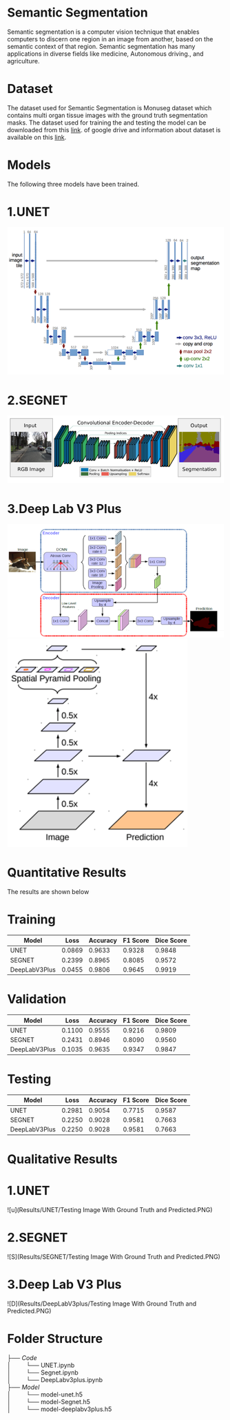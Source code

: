 # Semantic Segmentation
Semantic segmentation is a computer vision technique that enables computers to discern one region in an image from another, based on the semantic context of that region. Semantic segmentation has many applications in diverse fields like medicine, Autonomous driving., and agriculture.
# Dataset
The dataset used for Semantic Segmentation is  Monuseg dataset which contains multi organ tissue images with the ground truth segmentation masks. The dataset used for training the and testing the model can be downloaded from this [link](https://drive.google.com/open?id=1LEn2IXZkxLPRUd2ydbL_ZvXR5Yw5PE64). of google drive and information about dataset is available on this [link](https://monuseg.grand-challenge.org/Data/).

# Models
The following three models have been trained.  
# 1.UNET
![UNET](Images/UNET.PNG)
# 2.SEGNET
![SEGNET](Images/SEGNET.PNG)
# 3.Deep Lab V3 Plus
![DeepLabv3Plus](Images/DeepLabV3Plus.PNG)
![DeepLabv3+](Images/DeepLabV3+.PNG)
# Quantitative Results
The results are shown below
   # Training
| Model | Loss | Accuracy | F1 Score | Dice Score |
| ----- | ---- | ---- | ---- | ---- |
| UNET | 0.0869 | 0.9633 | 0.9328 | 0.9848 
| SEGNET | 0.2399 | 0.8965 | 0.8085 | 0.9572 
| DeepLabV3Plus | 0.0455 | 0.9806 | 0.9645 | 0.9919
  # Validation
| Model | Loss | Accuracy | F1 Score | Dice Score |
| ----- | ---- | ---- | ---- | ---- |
| UNET | 0.1100 | 0.9555 | 0.9216 | 0.9809 
| SEGNET | 0.2431 | 0.8946 | 0.8090 | 0.9560 
| DeepLabV3Plus | 0.1035 | 0.9635 | 0.9347 | 0.9847

 # Testing 
| Model | Loss | Accuracy | F1 Score | Dice Score |
| ----- | ---- | ---- | ---- | ---- |
| UNET | 0.2981 | 0.9054 | 0.7715 | 0.9587 
| SEGNET | 0.2250 | 0.9028 | 0.9581 | 0.7663 
| DeepLabV3Plus | 0.2250 | 0.9028 | 0.9581 | 0.7663

# Qualitative Results
# 1.UNET
![u](Results/UNET/Testing Image With Ground Truth and Predicted.PNG)
# 2.SEGNET
![S](Results/SEGNET/Testing Image With Ground Truth and Predicted.PNG)
# 3.Deep Lab V3 Plus
![D](Results/DeepLabV3plus/Testing Image With Ground Truth and Predicted.PNG)

# Folder Structure
├── _Code_     
│ &nbsp;&nbsp;&nbsp;&nbsp;&nbsp;&nbsp;&nbsp;&nbsp;└── UNET.ipynb  
│ &nbsp;&nbsp;&nbsp;&nbsp;&nbsp;&nbsp;&nbsp;&nbsp;└── Segnet.ipynb    
│ &nbsp;&nbsp;&nbsp;&nbsp;&nbsp;&nbsp;&nbsp;&nbsp;└── DeepLabv3plus.ipynb    
├── _Model_    
│ &nbsp;&nbsp;&nbsp;&nbsp;&nbsp;&nbsp;&nbsp;&nbsp;└── model-unet.h5  
│ &nbsp;&nbsp;&nbsp;&nbsp;&nbsp;&nbsp;&nbsp;&nbsp;└── model-Segnet.h5    
│ &nbsp;&nbsp;&nbsp;&nbsp;&nbsp;&nbsp;&nbsp;&nbsp;└── model-deeplabv3plus.h5
